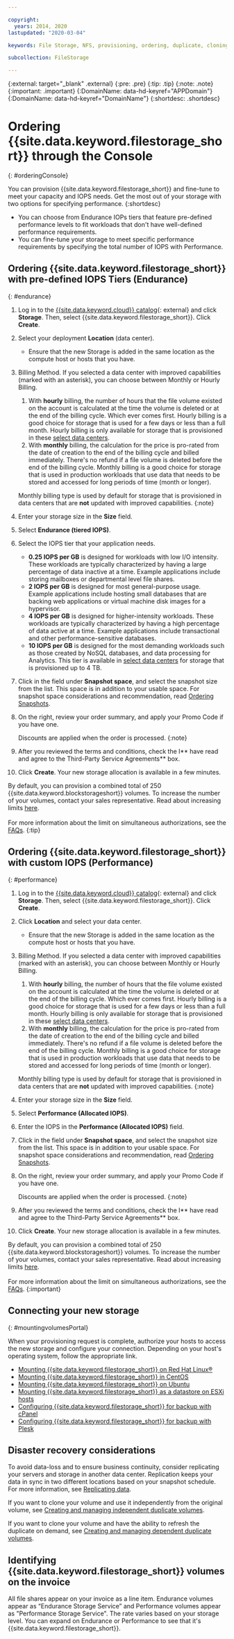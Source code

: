 ```yaml
---

copyright:
  years: 2014, 2020
lastupdated: "2020-03-04"

keywords: File Storage, NFS, provisioning, ordering, duplicate, cloning, replication

subcollection: FileStorage

---
```

{:external: target="_blank" .external}
{:pre: .pre}
{:tip: .tip}
{:note: .note}
{:important: .important}
{:DomainName: data-hd-keyref="APPDomain"}
{:DomainName: data-hd-keyref="DomainName"}
{:shortdesc: .shortdesc}


# Ordering {{site.data.keyword.filestorage_short}} through the Console
{: #orderingConsole}

You can provision {{site.data.keyword.filestorage_short}} and fine-tune to meet your capacity and IOPS needs. Get the most out of your storage with two options for specifying performance.
{:shortdesc}

- You can choose from Endurance IOPs tiers that feature pre-defined performance levels to fit workloads that don't have well-defined performance requirements.
- You can fine-tune your storage to meet specific performance requirements by specifying the total number of IOPS with Performance.

## Ordering {{site.data.keyword.filestorage_short}} with pre-defined IOPS Tiers (Endurance)
{: #endurance}

1. Log in to the [{{site.data.keyword.cloud}} catalog](https://{DomainName}/catalog){: external} and click **Storage**. Then, select {{site.data.keyword.filestorage_short}}. Click **Create**.
2. Select your deployment **Location** (data center).
   - Ensure that the new Storage is added in the same location as the compute host or hosts that you have.
3. Billing Method. If you selected a data center with improved capabilities (marked with an asterisk), you can choose between Monthly or Hourly Billing.
     1. With **hourly** billing, the number of hours that the file volume existed on the account is calculated at the time the volume is deleted or at the end of the billing cycle. Which ever comes first. Hourly billing is a good choice for storage that is used for a few days or less than a full month. Hourly billing is only available for storage that is provisioned in these [select data centers](/docs/FileStorage?topic=FileStorage-selectDC).
     2. With **monthly** billing, the calculation for the price is pro-rated from the date of creation to the end of the billing cycle and billed immediately. There's no refund if a file volume is deleted before the end of the billing cycle. Monthly billing is a good choice for storage that is used in production workloads that use data that needs to be stored and accessed for long periods of time (month or longer).

     Monthly billing type is used by default for storage that is provisioned in data centers that are **not** updated with improved capabilities.
     {:note}
4. Enter your storage size in the **Size** field.
5. Select **Endurance (tiered IOPS)**.
6. Select the IOPS tier that your application needs.
    - **0.25 IOPS per GB** is designed for workloads with low I/O intensity. These workloads are typically characterized by having a large percentage of data inactive at a time. Example applications include storing mailboxes or departmental level file shares.
    - **2 IOPS per GB** is designed for most general-purpose usage. Example applications include hosting small databases that are backing web applications or virtual machine disk images for a hypervisor.
    - **4 IOPS per GB** is designed for higher-intensity workloads. These workloads are typically characterized by having a high percentage of data active at a time. Example applications include transactional and other performance-sensitive databases.
    - **10 IOPS per GB** is designed for the most demanding workloads such as those created by NoSQL databases, and data processing for Analytics. This tier is available in [select data centers](/docs/FileStorage?topic=FileStorage-selectDC) for storage that is provisioned up to 4 TB.
7. Click in the field under **Snapshot space**, and select the snapshot size from the list. This space is in addition to your usable space. For snapshot space considerations and recommendation, read [Ordering Snapshots](/docs/FileStorage?topic=FileStorage-ordering-snapshots).
8. On the right, review your order summary, and apply your Promo Code if you have one.

   Discounts are applied when the order is processed.
   {:note}
9. After you reviewed the terms and conditions, check the I** have read and agree to the Third-Party Service Agreements** box.
10. Click **Create**. Your new storage allocation is available in a few minutes.

By default, you can provision a combined total of 250 {{site.data.keyword.blockstorageshort}} volumes. To increase the number of your volumes, contact your sales representative. Read about increasing limits [here](/docs/FileStorage?topic=FileStorage-managinglimits).<br/><br/>For more information about the limit on simultaneous authorizations, see the [FAQs](/docs/FileStorage?topic=FileStorage-file-storage-faqs#authlimit).
{:tip}

## Ordering {{site.data.keyword.filestorage_short}} with custom IOPS (Performance)
{: #performance}

1. Log in to the [{{site.data.keyword.cloud}} catalog](https://{DomainName}/catalog){: external} and click **Storage**. Then, select {{site.data.keyword.filestorage_short}}. Click **Create**.
2. Click **Location** and select your data center.
   - Ensure that the new Storage is added in the same location as the compute host or hosts that you have.
3. Billing Method. If you selected a data center with improved capabilities (marked with an asterisk), you can choose between Monthly or Hourly Billing.
     1. With **hourly** billing, the number of hours that the file volume existed on the account is calculated at the time the volume is deleted or at the end of the billing cycle. Which ever comes first. Hourly billing is a good choice for storage that is used for a few days or less than a full month. Hourly billing is only available for storage that is provisioned in these [select data centers](/docs/FileStorage?topic=FileStorage-selectDC).
     2. With **monthly** billing, the calculation for the price is pro-rated from the date of creation to the end of the billing cycle and billed immediately. There's no refund if a file volume is deleted before the end of the billing cycle. Monthly billing is a good choice for storage that is used in production workloads that use data that needs to be stored and accessed for long periods of time (month or longer).

     Monthly billing type is used by default for storage that is provisioned in data centers that are **not** updated with improved capabilities.
     {:note}
4. Enter your storage size in the **Size** field.
5. Select **Performance (Allocated IOPS)**.
6. Enter the IOPS in the **Performance (Allocated IOPS)** field.
7. Click in the field under **Snapshot space**, and select the snapshot size from the list. This space is in addition to your usable space. For snapshot space considerations and recommendation, read [Ordering Snapshots](/docs/FileStorage?topic=FileStorage-ordering-snapshots).
8. On the right, review your order summary, and apply your Promo Code if you have one.

   Discounts are applied when the order is processed.
   {:note}
9. After you reviewed the terms and conditions, check the I** have read and agree to the Third-Party Service Agreements** box.
10. Click **Create**. Your new storage allocation is available in a few minutes.

By default, you can provision a combined total of 250 {{site.data.keyword.blockstorageshort}} volumes. To increase the number of your volumes, contact your sales representative. Read about increasing limits [here](/docs/FileStorage?topic=FileStorage-managinglimits).<br/><br/>For more information about the limit on simultaneous authorizations, see the [FAQs](/docs/FileStorage?topic=FileStorage-file-storage-faqs#authlimit).
{:important}


## Connecting your new storage
{: #mountingvolumesPortal}

When your provisioning request is complete, authorize your hosts to access the new storage and configure your connection. Depending on your host's operating system, follow the appropriate link.

- [Mounting {{site.data.keyword.filestorage_short}} on Red Hat Linux&reg;](/docs/FileStorage?topic=FileStorage-mountingLinux)
- [Mounting {{site.data.keyword.filestorage_short}} in CentOS](/docs/FileStorage?topic=FileStorage-mountingCentOS)
- [Mounting {{site.data.keyword.filestorage_short}} on Ubuntu](/docs/FileStorage?topic=FileStorage-mountingUbuntu)
- [Mounting {{site.data.keyword.filestorage_short}} as a datastore on ESXi hosts](/docs/FileStorage?topic=FileStorage-architectureguide)
- [Configuring {{site.data.keyword.filestorage_short}} for backup with cPanel](/docs/FileStorage?topic=FileStorage-cPanelBackups)
- [Configuring {{site.data.keyword.filestorage_short}} for backup with Plesk](/docs/FileStorage?topic=FileStorage-PleskBackup)

## Disaster recovery considerations

To avoid data-loss and to ensure business continuity, consider replicating your servers and storage in another data center. Replication keeps your data in sync in two different locations based on your snapshot schedule. For more information, see [Replicating data](/docs/FileStorage?topic=FileStorage-replication).

If you want to clone your volume and use it independently from the original volume, see [Creating and managing independent duplicate volumes](/docs/FileStorage?topic=FileStorage-duplicatevolume).

If you want to clone your volume and have the ability to refresh the duplicate on demand, see [Creating and managing dependent duplicate volumes](/docs/FileStorage?topic=FileStorage-dependentduplicate).

## Identifying {{site.data.keyword.filestorage_short}} volumes on the invoice

All file shares appear on your invoice as a line item. Endurance volumes appear as “Endurance Storage Service” and Performance volumes appear as "Performance Storage Service". The rate varies based on your storage level. You can expand on Endurance or Performance to see that it's {{site.data.keyword.filestorage_short}}.
